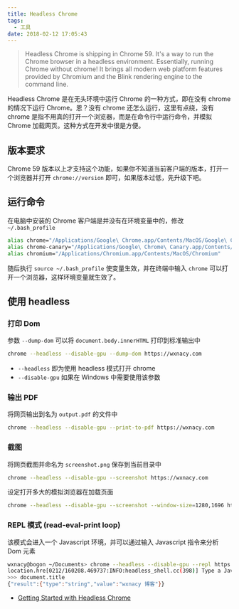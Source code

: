 ```yaml
---
title: Headless Chrome
tags:
  - 工具
date: 2018-02-12 17:05:43
---
```



> Headless Chrome is shipping in Chrome 59. It's a way to run the Chrome browser in a headless environment. Essentially, running Chrome without chrome! It brings all modern web platform features provided by Chromium and the Blink rendering engine to the command line.

<!-- more --><!-- toc -->
Headless Chrome 是在无头环境中运行 Chrome 的一种方式，即在没有 chrome 的情况下运行 Chrome。恩？没有 chrome 还怎么运行，这里有点绕，没有 chrome 是指不用真的打开一个浏览器，而是在命令行中运行命令，并模拟 Chrome 加载网页。这种方式在开发中很是方便。

## 版本要求
Chrome 59 版本以上才支持这个功能，如果你不知道当前客户端的版本，打开一个浏览器并打开 `chrome://version` 即可，如果版本过低，先升级下吧。

## 运行命令
在电脑中安装的 Chrome 客户端是并没有在环境变量中的，修改 `~/.bash_profile`
```bash
alias chrome="/Applications/Google\ Chrome.app/Contents/MacOS/Google\ Chrome"
alias chrome-canary="/Applications/Google\ Chrome\ Canary.app/Contents/MacOS/Google\ Chrome\ Canary"
alias chromium="/Applications/Chromium.app/Contents/MacOS/Chromium"
```
随后执行 `source ~/.bash_profile` 使变量生效，并在终端中输入 `chrome` 可以打开一个浏览器，这样环境变量就生效了。

## 使用 headless
### 打印 Dom
参数 `--dump-dom` 可以将 `document.body.innerHTML` 打印到标准输出中
```bash
chrome --headless --disable-gpu --dump-dom https://wxnacy.com
```
- `--headless` 即为使用 headless 模式打开 chrome
- `--disable-gpu` 如果在 Windows 中需要使用该参数

### 输出 PDF
将网页输出到名为 `output.pdf` 的文件中
```bash
chrome --headless --disable-gpu --print-to-pdf https://wxnacy.com
```

### 截图
将网页截图并命名为 `screenshot.png` 保存到当前目录中
```bash
chrome --headless --disable-gpu --screenshot https://wxnacy.com
```
设定打开多大的模拟浏览器在加载页面
```bash
chrome --headless --disable-gpu --screenshot --window-size=1280,1696 https://wxnacy.com
```

### REPL 模式 (read-eval-print loop)
该模式会进入一个 Javascript 环境，并可以通过输入 Javascript 指令来分析 Dom 元素
```bash
wxnacy@bogon ~/Documents> chrome --headless --disable-gpu --repl https://wxnacy.com
location.hre[0212/160208.469737:INFO:headless_shell.cc(398)] Type a Javascript expression to evaluate or "quit" to exit.
>>> document.title
{"result":{"type":"string","value":"wxnacy 博客"}}
```

- [Getting Started with Headless Chrome](https://developers.google.com/web/updates/2017/04/headless-chrome)


